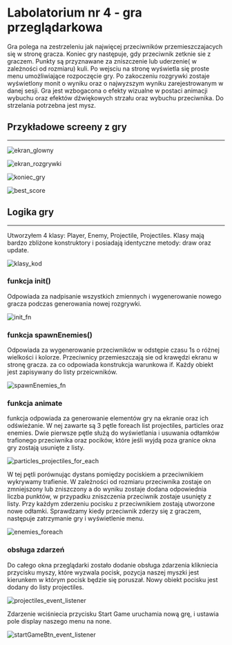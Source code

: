 # Labolatorium nr 4 - gra przeglądarkowa

Gra polega na zestrzeleniu jak najwięcej przeciwników przemieszczajacych się w stronę gracza. Koniec gry następuje, gdy przeciwnik zetknie sie z graczem. Punkty są przyznawane za zniszczenie lub uderzenie( w zależności od rozmiaru) kuli. Po wejsciu na stronę wyświetla się proste menu umożliwiające rozpoczęcie gry. Po zakoczeniu rozgrywki zostaje wyświetlony monit o wyniku oraz o najwyzszym wyniku zarejestrowanym w danej sesji. Gra jest wzbogacona o efekty wizualne w postaci animacji wybuchu oraz efektów dźwiękowych strzału oraz wybuchu przeciwnika. Do strzelania potrzebna jest mysz.

## Przykładowe screeny z gry

<hr>

![ekran_glowny]()

![ekran_rozgrywki]()

![koniec_gry]()

![best_score]()


## Logika gry

<hr>

Utworzyłem 4 klasy: Player, Enemy, Projectile, Projectiles. Klasy mają bardzo zbliżone konstruktory i posiadają identyczne metody: draw oraz update.

![klasy_kod]()

### funkcja init()

Odpowiada za nadpisanie wszystkich zmiennych i wygenerowanie nowego gracza podczas generowania nowej rozgrywki.

![init_fn]()

### funkcja spawnEnemies()

Odpowiada za wygenerowanie przeciwników w odstępie czasu 1s o różnej wielkości i kolorze. Przeciwnicy przemieszczają sie od krawędzi ekranu w stronę gracza. za co odpowiada konstrukcja warunkowa if. Każdy obiekt jest zapisywany do listy przeicwników.

![spawnEnemies_fn]()

### funkcja animate

funkcja odpowiada za generowanie elementów gry na ekranie oraz ich odświeżanie. W nej zawarte są 3 pętle foreach list projectiles, particles oraz enemies.
Dwie pierwsze pętle służą do wyświetlania i usuwania odłamków trafionego przeciwnika oraz pocików, które jeśli wyjdą poza granice okna gry zostają usunięte z listy.

![particles_projectiles_for_each]()

W tej pętli porównując dystans pomiędzy pociskiem a przeciwnikiem wykrywamy trafienie. W zależności od rozmiaru przeciwnika zostaje on zmniejszony lub zniszczony a do wyniku zostaje dodana odpowiednia liczba punktów, w przypadku zniszczenia przeciwnik zostaje usunięty z listy. Przy każdym zderzeniu pocisku z przeciwnikiem zostają utworzone nowe odłamki. Sprawdzamy kiedy przeciwnik zderzy się z graczem, następuje zatrzymanie gry i wyświetlenie menu. 

![enemies_foreach]()

### obsługa zdarzeń

Do całego okna przeglądarki zostało dodanie obsługa zdarzenia klikniecia przycisku myszy, które wyzwala pocisk, pozycja naszej myszki jest kierunkem w którym pocisk będzie się poruszał. Nowy obiekt pocisku jest dodany do listy projectiles.

![projectiles_event_listener]()

Zdarzenie wciśniecia przycisku Start Game uruchamia nową grę, i ustawia pole display naszego menu na none.

![startGameBtn_event_listener]()

